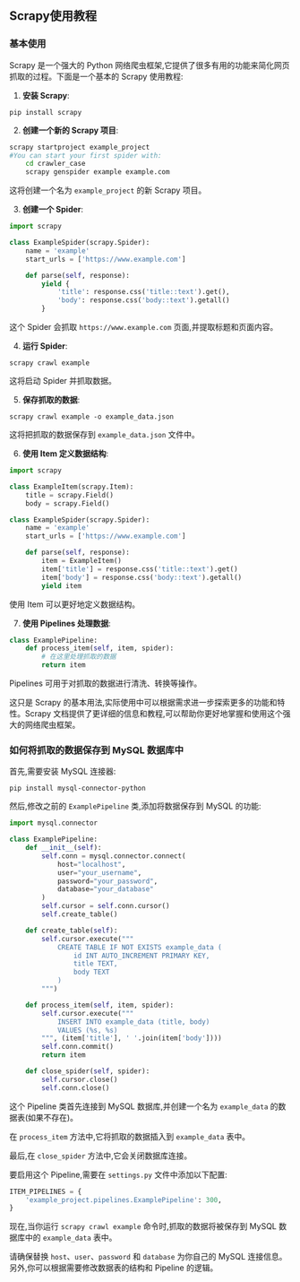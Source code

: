 ## Scrapy使用教程

### 基本使用

Scrapy 是一个强大的 Python 网络爬虫框架,它提供了很多有用的功能来简化网页抓取的过程。下面是一个基本的 Scrapy 使用教程:

1. **安装 Scrapy**:
```
pip install scrapy
```

2. **创建一个新的 Scrapy 项目**:
```bash
scrapy startproject example_project
#You can start your first spider with:
    cd crawler_case
    scrapy genspider example example.com
```
这将创建一个名为 `example_project` 的新 Scrapy 项目。

3. **创建一个 Spider**:
```python
import scrapy

class ExampleSpider(scrapy.Spider):
    name = 'example'
    start_urls = ['https://www.example.com']

    def parse(self, response):
        yield {
            'title': response.css('title::text').get(),
            'body': response.css('body::text').getall()
        }
```
这个 Spider 会抓取 `https://www.example.com` 页面,并提取标题和页面内容。

4. **运行 Spider**:
```
scrapy crawl example
```
这将启动 Spider 并抓取数据。

5. **保存抓取的数据**:
```
scrapy crawl example -o example_data.json
```
这将把抓取的数据保存到 `example_data.json` 文件中。

6. **使用 Item 定义数据结构**:
```python
import scrapy

class ExampleItem(scrapy.Item):
    title = scrapy.Field()
    body = scrapy.Field()

class ExampleSpider(scrapy.Spider):
    name = 'example'
    start_urls = ['https://www.example.com']

    def parse(self, response):
        item = ExampleItem()
        item['title'] = response.css('title::text').get()
        item['body'] = response.css('body::text').getall()
        yield item
```
使用 Item 可以更好地定义数据结构。

7. **使用 Pipelines 处理数据**:
```python
class ExamplePipeline:
    def process_item(self, item, spider):
        # 在这里处理抓取的数据
        return item
```
Pipelines 可用于对抓取的数据进行清洗、转换等操作。

这只是 Scrapy 的基本用法,实际使用中可以根据需求进一步探索更多的功能和特性。Scrapy 文档提供了更详细的信息和教程,可以帮助你更好地掌握和使用这个强大的网络爬虫框架。

### 如何将抓取的数据保存到 MySQL 数据库中

首先,需要安装 MySQL 连接器:

```
pip install mysql-connector-python
```

然后,修改之前的 `ExamplePipeline` 类,添加将数据保存到 MySQL 的功能:

```python
import mysql.connector

class ExamplePipeline:
    def __init__(self):
        self.conn = mysql.connector.connect(
            host="localhost",
            user="your_username",
            password="your_password",
            database="your_database"
        )
        self.cursor = self.conn.cursor()
        self.create_table()

    def create_table(self):
        self.cursor.execute("""
            CREATE TABLE IF NOT EXISTS example_data (
                id INT AUTO_INCREMENT PRIMARY KEY,
                title TEXT,
                body TEXT
            )
        """)

    def process_item(self, item, spider):
        self.cursor.execute("""
            INSERT INTO example_data (title, body)
            VALUES (%s, %s)
        """, (item['title'], ' '.join(item['body'])))
        self.conn.commit()
        return item

    def close_spider(self, spider):
        self.cursor.close()
        self.conn.close()
```

这个 Pipeline 类首先连接到 MySQL 数据库,并创建一个名为 `example_data` 的数据表(如果不存在)。

在 `process_item` 方法中,它将抓取的数据插入到 `example_data` 表中。

最后,在 `close_spider` 方法中,它会关闭数据库连接。

要启用这个 Pipeline,需要在 `settings.py` 文件中添加以下配置:

```python
ITEM_PIPELINES = {
    'example_project.pipelines.ExamplePipeline': 300,
}
```

现在,当你运行 `scrapy crawl example` 命令时,抓取的数据将被保存到 MySQL 数据库中的 `example_data` 表中。

请确保替换 `host`、`user`、`password` 和 `database` 为你自己的 MySQL 连接信息。另外,你可以根据需要修改数据表的结构和 Pipeline 的逻辑。